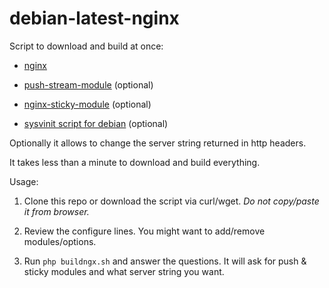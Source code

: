 # debian-latest-nginx

 Script to download and build at once:

  *  <a href="http://nginx.org/download">nginx</a>
  
  *  <a href="http://github.com/wandenberg/nginx-push-stream-module.git">push-stream-module</a> (optional)
  
  *  <a href="https://bitbucket.org/nginx-goodies/nginx-sticky-module-ng">nginx-sticky-module</a> (optional)
  
  *  <a href="https://github.com/Fleshgrinder/nginx-sysvinit-script.git">sysvinit script for debian</a> (optional)
  
  
Optionally it allows to change the server string returned in http headers.


It takes less than a minute to download and build everything.


Usage:

 1. Clone this repo or download the script via curl/wget. <i>Do not copy/paste it from browser.</i>

 2. Review the configure lines. You might want to add/remove modules/options.

 3. Run <code>php buildngx.sh</code> and answer the questions. It will ask for push & sticky modules and what server string you want.


